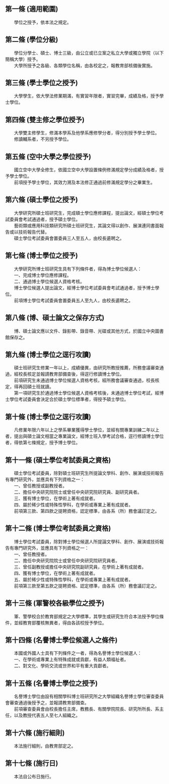 第一條 (適用範圍)
-----------------
　　學位之授予，依本法之規定。  


第二條 (學位分級)
-----------------
　　學位分學士、碩士、博士三級，由公立或已立案之私立大學或獨立學院（以下簡稱大學）授予。  
　　大學所授予之各級、各類學位名稱，由各校定之，報教育部核備後實施。  


第三條 (學士學位之授予)
-----------------------
　　大學學生，依大學法修業期滿，有實習年限者，實習完畢，成績及格，授予學士學位。  


第四條 (雙主修之學位授予)
-------------------------
　　大學雙主修學生，修滿本學系及他學系應修學分者，得分別授予學士學位。  
　　修讀輔系者，不另授予學位。  


第五條 (空中大學之學位授予)
---------------------------
　　國立空中大學全修生，依國立空中大學設置條例修滿規定學分成績及格者，授予學士學位。  
　　前項授予學士學位，其效力溯及本法修正通過前修滿規定學分之畢業生。  


第六條 (碩士學位之授予)
-----------------------
　　大學研究所碩士班研究生，完成碩士學位應修課程，提出論文，經碩士學位考試委員會考試通過者，授予碩士學位。  
　　藝術類或應用科技類研究所碩士班研究生，其論文得以創作、展演連同書面報告或以技術報告代替。  
　　碩士學位考試委員會置委員三人至五人，由校長遴聘之。  


第七條 (博士學位之授予)
-----------------------
　　大學研究所博士班研究生具有下列條件者，得為博士學位候選人：  
　　一、完成博士學位應修課程。  
　　二、通過博士學位候選人資格考核。  
　　博士學位候選人提出論文，經博士學位考試委員會考試通過者，授予博士學位。  
　　前項博士學位考試委員會置委員五人至九人，由校長遴聘之。  


第八條 (博、碩士論文之保存方式)
-------------------------------
　　博、碩士論文應以文件、錄影帶、錄音帶、光碟或其他方式，於國立中央圖書館保存之。  


第九條 (博士學位之逕行攻讀)
---------------------------
　　碩士班研究生修業一年以上，成績優異，由研究所教授推薦，所務會議審查通過，經校長核定並報請教育部備查後，得逕行修讀博士學位。  
　　前項研究生未通過博士學位候選人資格考核，經所務會議審查通過，校長核定，得再回碩士班就讀。  
　　第一項研究生於通過博士學位候選人資格考核後，未通過博士學位考試，經博士學位考試委員會決定合於碩士學位標準者，得授予碩士學位。  


第十條 (博士學位之逕行攻讀)
---------------------------
　　凡修業年限六年以上之學系畢業獲得學士學位，並經有關專業訓練二年以上者，提出與碩士論文相當之專業論文，經博士班入學考試合格，逕行修讀博士學位者，得依第七條規定，授予博士學位。  


第十一條 (碩士學位考試委員之資格)
---------------------------------
　　碩士學位考試委員，除對碩士班研究生所提論文學科、創作、展演或技術報告有專門研究外，並應具有下列資格之一：  
　　一、曾任教授或副教授者。  
　　二、擔任中央研究院院士或曾任中央研究院研究員、副研究員者。  
　　三、獲有博士學位，在學術上著有成就者。  
　　四、屬於稀少性或特殊性學科，在學術或專業上著有成就者。  
　　前項第三款、第四款之提聘資格，認定標準，由各系（所）務會議訂定之。  


第十二條 (博士學位考試委員之資格)
---------------------------------
　　博士學位考試委員，除對博士學位候選人所提論文學科、創作、展演或技術報告有專門研究外，並應具有下列資格之一：  
　　一、曾任教授者。  
　　二、擔任中央研究院院士或曾任中央研究院研究員者。  
　　三、曾任副教授或擔任中央研究院副研究員，在學術上著有成就者。  
　　四、獲有博士學位，在學術上著有成就者。  
　　五、屬於稀少性或特殊性學科，在學術或專業上著有成就者。  
　　前項第三款至第五款之提聘資格、認定標準，由各系（所）務會議訂定之。  


第十三條 (軍警校各級學位之授予)
-------------------------------
　　軍、警學校合於教育部規定之大學標準，其學生或研究生符合本法授予學位條件，並經教育部覆核無異者，得由各該校授予學位。  


第十四條 (名譽博士學位候選人之條件)
-----------------------------------
　　本國或外國人士具有下列條件之一者，得為名譽博士學位候選人：  
　　一、在學術或專業上有特殊成就或貢獻，有益人類福祉者。  
　　二、對文化、學術交流或世界和平有重大貢獻者。  


第十五條 (名譽博士學位之授予)
-----------------------------
　　名譽博士學位由設有相關學科博士班研究所之大學組織名譽博士學位審查委員會審查通過後授予之，並報請教育部備查。  
　　前項審查委員會由校長擔任主席，教務長、有關學院院長、研究所所長、系主任，以及教授代表五人至七人組織之。  


第十六條 (施行細則)
-------------------
　　本法施行細則，由教育部定之。  


第十七條 (施行日)
-----------------
　　本法自公布日施行。